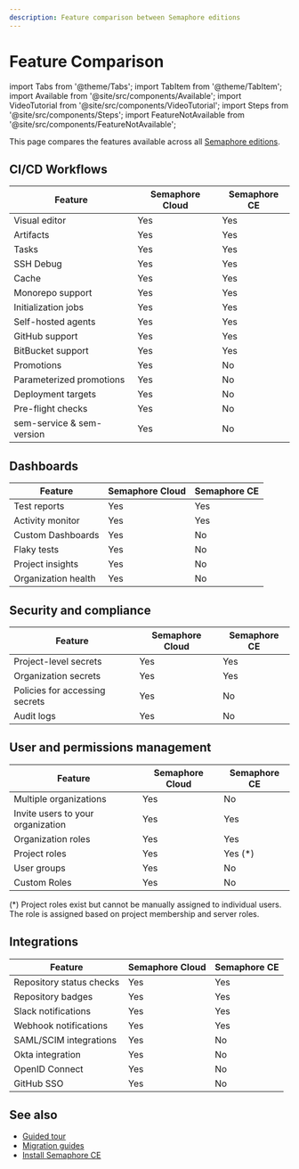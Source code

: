 ```yaml
---
description: Feature comparison between Semaphore editions
---
```


# Feature Comparison

import Tabs from '@theme/Tabs';
import TabItem from '@theme/TabItem';
import Available from '@site/src/components/Available';
import VideoTutorial from '@site/src/components/VideoTutorial';
import Steps from '@site/src/components/Steps';
import FeatureNotAvailable from '@site/src/components/FeatureNotAvailable';

This page compares the features available across all [Semaphore editions](./about-semaphore).

## CI/CD Workflows

| Feature | Semaphore Cloud | Semaphore CE |
|--|--|--|
| Visual editor | Yes | Yes |
| Artifacts | Yes | Yes |
| Tasks | Yes | Yes |
| SSH Debug | Yes | Yes |
| Cache | Yes | Yes |
| Monorepo support | Yes | Yes |
| Initialization jobs | Yes | Yes |
| Self-hosted agents | Yes | Yes |
| GitHub support | Yes | Yes |
| BitBucket support | Yes | Yes |
| Promotions | Yes | No |
| Parameterized promotions | Yes | No |
| Deployment targets | Yes | No |
| Pre-flight checks | Yes | No |
| sem-service & sem-version | Yes | No |


## Dashboards

| Feature | Semaphore Cloud | Semaphore CE |
|--|--|--|
| Test reports | Yes | Yes |
| Activity monitor | Yes | Yes |
| Custom Dashboards | Yes | No |
| Flaky tests | Yes | No |
| Project insights | Yes | No |
| Organization health | Yes | No |


## Security and compliance

| Feature | Semaphore Cloud | Semaphore CE |
|--|--|--|
| Project-level secrets | Yes | Yes |
| Organization secrets | Yes | Yes |
| Policies for accessing secrets | Yes | No |
| Audit logs | Yes | No |


## User and permissions management 

| Feature | Semaphore Cloud | Semaphore CE |
|--|--|--|
| Multiple organizations | Yes | No | 
| Invite users to your organization | Yes | Yes |
| Organization roles | Yes | Yes |
| Project roles | Yes | Yes (*) |
| User groups | Yes | No |
| Custom Roles | Yes | No |

(*) Project roles exist but cannot be manually assigned to individual users. The role is assigned based on project membership and server roles.

## Integrations 

| Feature | Semaphore Cloud | Semaphore CE |
|--|--|--|
| Repository status checks | Yes | Yes |
| Repository badges | Yes | Yes |
| Slack notifications | Yes | Yes |
| Webhook notifications | Yes | Yes |
| SAML/SCIM integrations | Yes | No |
| Okta integration | Yes | No |
| OpenID Connect | Yes | No |
| GitHub SSO | Yes | No |

## See also

- [Guided tour](./guided-tour)
- [Migration guides](./migration/overview)
- [Install Semaphore CE](./install)

